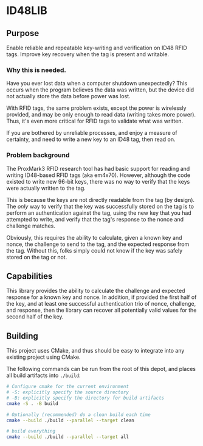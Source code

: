 # ID48LIB

## Purpose

Enable reliable and repeatable key-writing and verification
on ID48 RFID tags.  Improve key recovery when the tag is
present and writable.

### Why this is needed.

Have you ever lost data when a computer shutdown unexpectedly?
This occurs when the program believes the data was written,
but the device did not actually store the data before power
was lost.

With RFID tags, the same problem exists, except the power is
wirelessly provided, and may be only enough to read data
(writing takes more power).  Thus, it's even more critical
for RFID tags to validate what was written.

If you are bothered by unreliable processes, and enjoy a measure
of certainty, and need to write a new key to an ID48 tag,
then read on.

### Problem background

The ProxMark3 RFID research tool has had basic support for
reading and writing ID48-based RFID tags (aka em4x70).  However,
although the code existed to write new 96-bit keys, there was no
way to verify that the keys were actually written to the tag.

This is because the keys are not directly readable from the tag
(by design).  The *only* way to verify that the key was successfully
stored on the tag is to perform an authentication against the tag,
using the new key that you had attempted to write, and verify that
the tag's response to the nonce and challenge matches.

Obviously, this requires the ability to calculate, given a known
key and nonce, the challenge to send to the tag, and the expected
response from the tag.  Without this, folks simply could not know
if the key was safely stored on the tag or not.

## Capabilities

This library provides the ability to calculate the challenge and
expected response for a known key and nonce.  In addition, if
provided the first half of the key, and at least one successful
authentication trio of nonce, challenge, and response, then
the library can recover all potentially valid values for the
second half of the key.

## Building

This project uses CMake, and thus should be easy to integrate
into any existing project using CMake.

The following commands can be run from the root of this depot,
and places all build artifacts into `./build`:

```bash
# Configure cmake for the current environment
# -S: explicitly specify the source directory
# -B: explicitly specify the directory for build artifacts
cmake -S . -B build

# Optionally (recommended) do a clean build each time
cmake --build ./build --parallel --target clean

# build everything
cmake --build ./build --parallel --target all
```

